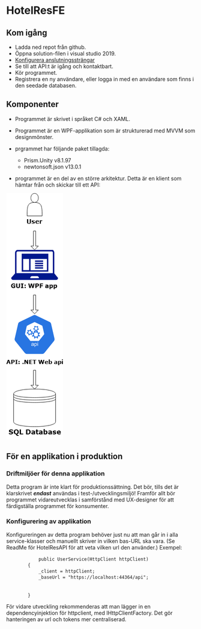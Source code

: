 # HotelResFE

## Kom igång

- Ladda ned repot från github.
- Öppna solution-filen i visual studio 2019.
- [Konfigurera anslutningssträngar](#Konfigurering-av-applikation)
- Se till att API:t är igång och kontaktbart.
- Kör programmet.
- Registrera en ny användare, eller logga in med en användare som finns i den seedade databasen.

## Komponenter

- Programmet är skrivet i språket C# och XAML.
- Programmet är en WPF-applikation som är strukturerad med MVVM som designmönster. 
- prgrammet har följande paket tillagda:
    - Prism.Unity v8.1.97
    - newtonsoft.json v13.0.1

- programmet är en del av en större arkitektur. Detta är en klient som hämtar från och skickar till ett API:

![Arkitektur](CompleteArchitecture.png)

##  För en applikation i produktion

### Driftmiljöer för denna applikation

Detta program är inte klart för produktionssättning. Det bör, tills det är klarskrivet __*endast*__ användas i test-/utvecklingsmiljö! 
Framför allt bör programmet vidareutvecklas i samförstånd med UX-designer för att färdigställa programmet för konsumenter.

### Konfigurering av applikation

Konfigureringen av detta program behöver just nu att man går in i alla service-klasser och manuellt skriver in vilken bas-URL ska vara. (Se ReadMe för HotelResAPI för att veta vilken url den använder.)
Exempel:
```
            public UserService(HttpClient httpClient)
        {
            _client = httpClient;
            _baseUrl = "https://localhost:44364/api";
            

        }
```

För vidare utveckling rekommenderas att man lägger in en dependencyinjektion för httpclient, med IHttpClientFactory. Det gör hanteringen av url och tokens mer centraliserad.

